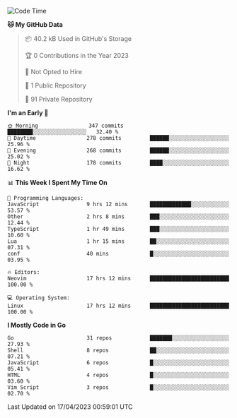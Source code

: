 
<!--START_SECTION:waka-->
![Code Time](http://img.shields.io/badge/Code%20Time-3%2C459%20hrs%206%20mins-blue)

**🐱 My GitHub Data** 

> 📦 40.2 kB Used in GitHub's Storage 
 > 
> 🏆 0 Contributions in the Year 2023
 > 
> 🚫 Not Opted to Hire
 > 
> 📜 1 Public Repository 
 > 
> 🔑 91 Private Repository 
 > 
**I'm an Early 🐤** 

```text
🌞 Morning                347 commits         ████████░░░░░░░░░░░░░░░░░   32.40 % 
🌆 Daytime                278 commits         ██████░░░░░░░░░░░░░░░░░░░   25.96 % 
🌃 Evening                268 commits         ██████░░░░░░░░░░░░░░░░░░░   25.02 % 
🌙 Night                  178 commits         ████░░░░░░░░░░░░░░░░░░░░░   16.62 % 
```


📊 **This Week I Spent My Time On** 

```text
💬 Programming Languages: 
JavaScript               9 hrs 12 mins       █████████████░░░░░░░░░░░░   53.57 % 
Other                    2 hrs 8 mins        ███░░░░░░░░░░░░░░░░░░░░░░   12.44 % 
TypeScript               1 hr 49 mins        ███░░░░░░░░░░░░░░░░░░░░░░   10.60 % 
Lua                      1 hr 15 mins        ██░░░░░░░░░░░░░░░░░░░░░░░   07.31 % 
conf                     40 mins             █░░░░░░░░░░░░░░░░░░░░░░░░   03.95 % 

🔥 Editors: 
Neovim                   17 hrs 12 mins      █████████████████████████   100.00 % 

💻 Operating System: 
Linux                    17 hrs 12 mins      █████████████████████████   100.00 % 
```

**I Mostly Code in Go** 

```text
Go                       31 repos            ███████░░░░░░░░░░░░░░░░░░   27.93 % 
Shell                    8 repos             ██░░░░░░░░░░░░░░░░░░░░░░░   07.21 % 
JavaScript               6 repos             █░░░░░░░░░░░░░░░░░░░░░░░░   05.41 % 
HTML                     4 repos             █░░░░░░░░░░░░░░░░░░░░░░░░   03.60 % 
Vim Script               3 repos             █░░░░░░░░░░░░░░░░░░░░░░░░   02.70 % 
```




 Last Updated on 17/04/2023 00:59:01 UTC
<!--END_SECTION:waka-->
